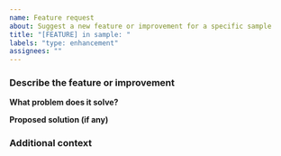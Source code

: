 ```yaml
---
name: Feature request
about: Suggest a new feature or improvement for a specific sample
title: "[FEATURE] in sample: "
labels: "type: enhancement"
assignees: ""
---
```


### Describe the feature or improvement

<!-- Describe the feature or change you would like to see -->

**What problem does it solve?**

<!-- Explain the use-case or why this feature is important -->

**Proposed solution (if any)**

<!-- Share your idea or mockup, if you have something in mind -->

### Additional context

<!-- Add screenshots, diagrams, or any references -->

